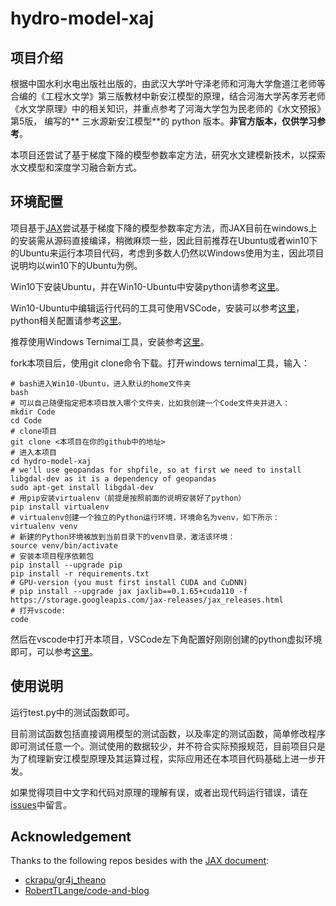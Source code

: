 # hydro-model-xaj

## 项目介绍

根据中国水利水电出版社出版的，由武汉大学叶守泽老师和河海大学詹道江老师等合编的《工程水文学》第三版教材中新安江模型的原理，结合河海大学芮孝芳老师《水文学原理》中的相关知识，并重点参考了河海大学包为民老师的《水文预报》第5版， 编写的**
三水源新安江模型**的 python 版本。**非官方版本，仅供学习参考**。

本项目还尝试了基于梯度下降的模型参数率定方法，研究水文建模新技术，以探索水文模型和深度学习融合新方式。

## 环境配置

项目基于[JAX](https://github.com/google/jax)尝试基于梯度下降的模型参数率定方法，而JAX目前在windows上的安装需从源码直接编译，稍微麻烦一些，因此目前推荐在Ubuntu或者win10下的Ubuntu来运行本项目代码，考虑到多数人仍然以Windows使用为主，因此项目说明均以win10下的Ubuntu为例。

Win10下安装Ubuntu，并在Win10-Ubuntu中安装python请参考[这里](https://github.com/OuyangWenyu/elks)。

Win10-Ubuntu中编辑运行代码的工具可使用VSCode，安装可以参考[这里](https://github.com/OuyangWenyu/hydrocpp/blob/main/1-basic-env/1.1-c_cpp-env.md#%E6%96%87%E6%9C%AC%E7%BC%96%E8%BE%91%E5%99%A8)，python相关配置请参考[这里](https://code.visualstudio.com/docs/python/python-tutorial)。

推荐使用Windows Ternimal工具，安装参考[这里](https://www.zhihu.com/question/323284458)。

fork本项目后，使用git clone命令下载。打开windows ternimal工具，输入：

```Shell
# bash进入Win10-Ubuntu，进入默认的home文件夹
bash
# 可以自己随便指定把本项目放入哪个文件夹，比如我创建一个Code文件夹并进入：
mkdir Code
cd Code
# clone项目
git clone <本项目在你的github中的地址>
# 进入本项目
cd hydro-model-xaj
# we'll use geopandas for shpfile, so at first we need to install libgdal-dev as it is a dependency of geopandas
sudo apt-get install libgdal-dev
# 用pip安装virtualenv（前提是按照前面的说明安装好了python）
pip install virtualenv
# virtualenv创建一个独立的Python运行环境，环境命名为venv，如下所示：
virtualenv venv
# 新建的Python环境被放到当前目录下的venv目录，激活该环境：
source venv/bin/activate
# 安装本项目程序依赖包
pip install --upgrade pip
pip install -r requirements.txt
# GPU-version (you must first install CUDA and CuDNN)
# pip install --upgrade jax jaxlib==0.1.65+cuda110 -f https://storage.googleapis.com/jax-releases/jax_releases.html
# 打开vscode:
code
```

然后在vscode中打开本项目，VSCode左下角配置好刚刚创建的python虚拟环境即可，可以参考[这里](https://marketplace.visualstudio.com/items?itemName=ms-python.python)。

## 使用说明

运行test.py中的测试函数即可。

目前测试函数包括直接调用模型的测试函数，以及率定的测试函数，简单修改程序即可测试任意一个。测试使用的数据较少，并不符合实际预报规范，目前项目只是为了梳理新安江模型原理及其运算过程，实际应用还在本项目代码基础上进一步开发。

如果觉得项目中文字和代码对原理的理解有误，或者出现代码运行错误，请在[issues](https://github.com/OuyangWenyu/hydro-model-xaj/issues)中留言。

## Acknowledgement

Thanks to the following repos besides with the [JAX document](https://jax.readthedocs.io/en/latest/):

- [ckrapu/gr4j_theano](https://github.com/ckrapu/gr4j_theano)
- [RobertTLange/code-and-blog](https://github.com/RobertTLange/code-and-blog)